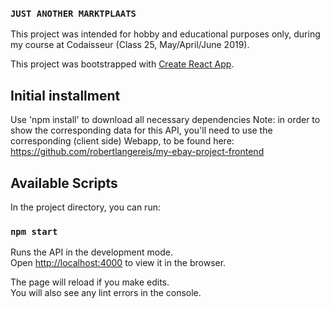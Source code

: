 ### `JUST ANOTHER MARKTPLAATS`
This project was intended for hobby and educational purposes only, during my course at Codaisseur (Class 25, May/April/June 2019). 

This project was bootstrapped with [Create React App](https://github.com/facebook/create-react-app).

## Initial installment
Use 'npm install' to download all necessary dependencies
Note: in order to show the corresponding data for this API, you'll need to use the corresponding (client side) Webapp, to be found here: https://github.com/robertlangereis/my-ebay-project-frontend

## Available Scripts

In the project directory, you can run:

### `npm start`

Runs the API in the development mode.<br>
Open [http://localhost:4000](http://localhost:4000) to view it in the browser.

The page will reload if you make edits.<br>
You will also see any lint errors in the console.

